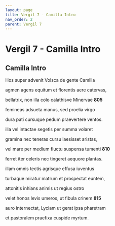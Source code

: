 ```yaml
---
layout: page
title: Vergil 7 - Camilla Intro
nav_order: 2
parent: Vergil 7
---
```


# Vergil 7 - Camilla Intro

## Camilla Intro


Hos super advenit Volsca de gente Camilla

agmen agens equitum et florentis aere catervas,

bellatrix, non illa colo calathisve Minervae               **805**

femineas adsueta manus, sed proelia virgo

dura pati cursuque pedum praevertere ventos.

illa vel intactae segetis per summa volaret

gramina nec teneras cursu laesisset aristas,

vel mare per medium fluctu suspensa tumenti               **810**

ferret iter celeris nec tingeret aequore plantas.

illam omnis tectis agrisque effusa iuventus

turbaque miratur matrum et prospectat euntem,

attonitis inhians animis ut regius ostro

velet honos levis umeros, ut fibula crinem               **815**

auro internectat, Lyciam ut gerat ipsa pharetram

et pastoralem praefixa cuspide myrtum.
